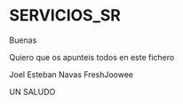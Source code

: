 # SERVICIOS_SR

Buenas 

Quiero que os apunteis todos en este fichero 

Joel Esteban Navas FreshJoowee


UN SALUDO 



